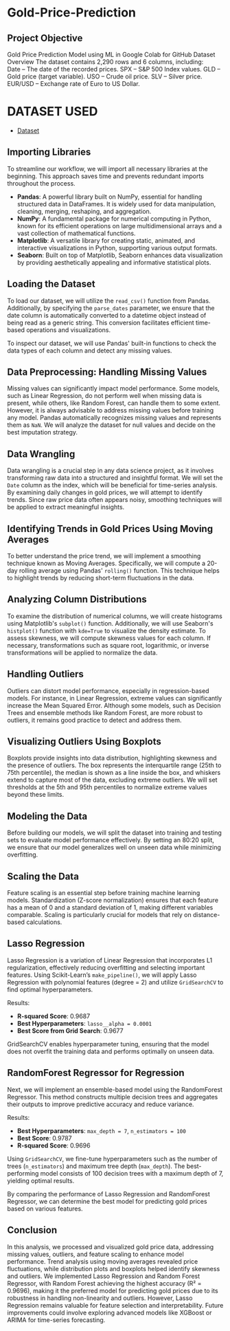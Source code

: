 # Gold-Price-Prediction
## Project Objective
Gold Price Prediction Model using ML in Google Colab for GitHub Dataset Overview The dataset contains 2,290 rows and 6 columns, including:  
Date – The date of the recorded prices. 
SPX – S&amp;P 500 Index values.
GLD – Gold price (target variable).
USO – Crude oil price. SLV – Silver price. 
EUR/USD – Exchange rate of Euro to US Dollar.

# DATASET USED
- <a href="https://drive.google.com/file/d/1Yf_yHz1JoaCPEmlHqos3b3a4a4XxkVG6/view?usp=sharing">Dataset</a>

## Importing Libraries
To streamline our workflow, we will import all necessary libraries at the beginning. This approach saves time and prevents redundant imports throughout the process.

- **Pandas**: A powerful library built on NumPy, essential for handling structured data in DataFrames. It is widely used for data manipulation, cleaning, merging, reshaping, and aggregation.
- **NumPy**: A fundamental package for numerical computing in Python, known for its efficient operations on large multidimensional arrays and a vast collection of mathematical functions.
- **Matplotlib**: A versatile library for creating static, animated, and interactive visualizations in Python, supporting various output formats.
- **Seaborn**: Built on top of Matplotlib, Seaborn enhances data visualization by providing aesthetically appealing and informative statistical plots.

## Loading the Dataset
To load our dataset, we will utilize the `read_csv()` function from Pandas. Additionally, by specifying the `parse_dates` parameter, we ensure that the date column is automatically converted to a datetime object instead of being read as a generic string. This conversion facilitates efficient time-based operations and visualizations.

To inspect our dataset, we will use Pandas' built-in functions to check the data types of each column and detect any missing values.

## Data Preprocessing: Handling Missing Values
Missing values can significantly impact model performance. Some models, such as Linear Regression, do not perform well when missing data is present, while others, like Random Forest, can handle them to some extent. However, it is always advisable to address missing values before training any model. Pandas automatically recognizes missing values and represents them as `NaN`. We will analyze the dataset for null values and decide on the best imputation strategy.

## Data Wrangling
Data wrangling is a crucial step in any data science project, as it involves transforming raw data into a structured and insightful format. We will set the `Date` column as the index, which will be beneficial for time-series analysis. By examining daily changes in gold prices, we will attempt to identify trends. Since raw price data often appears noisy, smoothing techniques will be applied to extract meaningful insights.

## Identifying Trends in Gold Prices Using Moving Averages
To better understand the price trend, we will implement a smoothing technique known as Moving Averages. Specifically, we will compute a 20-day rolling average using Pandas' `rolling()` function. This technique helps to highlight trends by reducing short-term fluctuations in the data.

## Analyzing Column Distributions
To examine the distribution of numerical columns, we will create histograms using Matplotlib's `subplot()` function. Additionally, we will use Seaborn's `histplot()` function with `kde=True` to visualize the density estimate. To assess skewness, we will compute skewness values for each column. If necessary, transformations such as square root, logarithmic, or inverse transformations will be applied to normalize the data.

## Handling Outliers
Outliers can distort model performance, especially in regression-based models. For instance, in Linear Regression, extreme values can significantly increase the Mean Squared Error. Although some models, such as Decision Trees and ensemble methods like Random Forest, are more robust to outliers, it remains good practice to detect and address them.

## Visualizing Outliers Using Boxplots
Boxplots provide insights into data distribution, highlighting skewness and the presence of outliers. The box represents the interquartile range (25th to 75th percentile), the median is shown as a line inside the box, and whiskers extend to capture most of the data, excluding extreme outliers. We will set thresholds at the 5th and 95th percentiles to normalize extreme values beyond these limits.

## Modeling the Data
Before building our models, we will split the dataset into training and testing sets to evaluate model performance effectively. By setting an 80:20 split, we ensure that our model generalizes well on unseen data while minimizing overfitting.

## Scaling the Data
Feature scaling is an essential step before training machine learning models. Standardization (Z-score normalization) ensures that each feature has a mean of 0 and a standard deviation of 1, making different variables comparable. Scaling is particularly crucial for models that rely on distance-based calculations.

## Lasso Regression
Lasso Regression is a variation of Linear Regression that incorporates L1 regularization, effectively reducing overfitting and selecting important features. Using Scikit-Learn’s `make_pipeline()`, we will apply Lasso Regression with polynomial features (degree = 2) and utilize `GridSearchCV` to find optimal hyperparameters.

Results:
- **R-squared Score**: 0.9687
- **Best Hyperparameters**: `lasso__alpha = 0.0001`
- **Best Score from Grid Search**: 0.9677

GridSearchCV enables hyperparameter tuning, ensuring that the model does not overfit the training data and performs optimally on unseen data.

## RandomForest Regressor for Regression
Next, we will implement an ensemble-based model using the RandomForest Regressor. This method constructs multiple decision trees and aggregates their outputs to improve predictive accuracy and reduce variance.

Results:
- **Best Hyperparameters**: `max_depth = 7`, `n_estimators = 100`
- **Best Score**: 0.9787
- **R-squared Score**: 0.9696

Using `GridSearchCV`, we fine-tune hyperparameters such as the number of trees (`n_estimators`) and maximum tree depth (`max_depth`). The best-performing model consists of 100 decision trees with a maximum depth of 7, yielding optimal results.

By comparing the performance of Lasso Regression and RandomForest Regressor, we can determine the best model for predicting gold prices based on various features.


## Conclusion
In this analysis, we processed and visualized gold price data, addressing missing values, outliers, and feature scaling to enhance model performance. Trend analysis using moving averages revealed price fluctuations, while distribution plots and boxplots helped identify skewness and outliers. We implemented Lasso Regression and Random Forest Regressor, with Random Forest achieving the highest accuracy (R² = 0.9696), making it the preferred model for predicting gold prices due to its robustness in handling non-linearity and outliers. However, Lasso Regression remains valuable for feature selection and interpretability. Future improvements could involve exploring advanced models like XGBoost or ARIMA for time-series forecasting.












